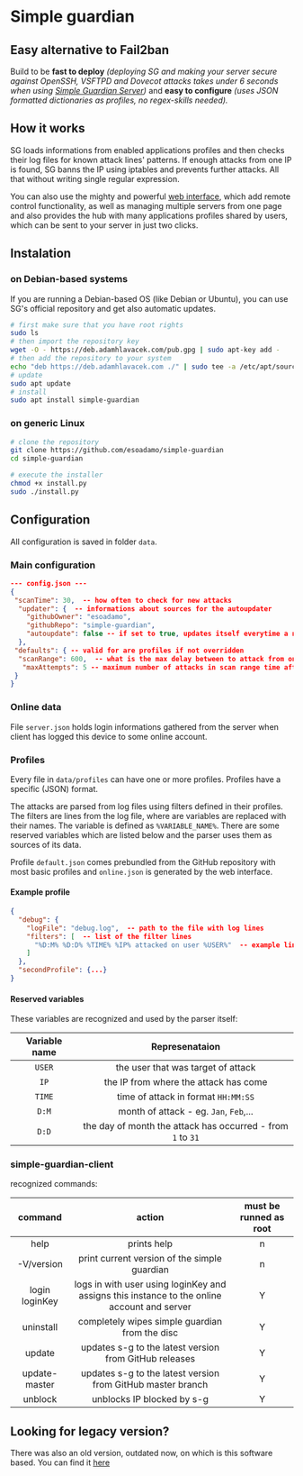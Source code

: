 # Simple guardian

## Easy alternative to Fail2ban

Build to be **fast to deploy** *(deploying SG and making your server secure against OpenSSH, VSFTPD and Dovecot attacks takes under 6 seconds when using [Simple Guardian Server](https://github.com/esoadamo/simple-guardian-server))* and **easy to configure** *(uses JSON formatted dictionaries as profiles, no regex-skills needed).*

## How it works

SG loads informations from enabled applications profiles and then checks their log files for known attack lines' patterns. If enough attacks from one IP is found, SG banns the IP using iptables and prevents further attacks. All that without writing single regular expression.

You can also use the mighty and powerful [web interface](https://github.com/esoadamo/simple-guardian-server), which add remote control functionality, as well as managing multiple servers from one page and also provides the hub with many applications profiles shared by users, which can be sent to your server in just two clicks.

## Instalation

### on Debian-based systems

If you are running a Debian-based OS (like Debian or Ubuntu), you can use SG's
 official repository and get also automatic updates.
 
```bash
# first make sure that you have root rights
sudo ls
# then import the repository key
wget -O - https://deb.adamhlavacek.com/pub.gpg | sudo apt-key add -
# then add the repository to your system
echo "deb https://deb.adamhlavacek.com ./" | sudo tee -a /etc/apt/sources.list
# update
sudo apt update
# install
sudo apt install simple-guardian 
```

### on generic Linux

```bash
# clone the repository
git clone https://github.com/esoadamo/simple-guardian
cd simple-guardian

# execute the installer
chmod +x install.py
sudo ./install.py
```

## Configuration

All configuration is saved in folder `data`.

### Main configuration

```json
--- config.json ---
{
 "scanTime": 30,  -- how often to check for new attacks
  "updater": {  -- informations about sources for the autoupdater
    "githubOwner": "esoadamo",
    "githubRepo": "simple-guardian",
    "autoupdate": false -- if set to true, updates itself everytime a new version is released
  },
 "defaults": { -- valid for are profiles if not overridden
  "scanRange": 600,  -- what is the max delay between to attack from one IP to count them as connected
   "maxAttempts": 5 -- maximum number of attacks in scan range time after which is the IP blocked from the server
 }
}
```

### Online data

File `server.json` holds login informations gathered from the server when client has logged this device to some online account.

### Profiles

Every file in `data/profiles` can have one or more profiles. Profiles have a specific (JSON) format.

The attacks are parsed from log files using filters defined in their profiles. The filters are lines from the log file, where are variables are replaced with their names. The variable is defined as `%VARIABLE_NAME%`. There are some reserved variables which are listed below and the parser uses them as sources of its data.

Profile `default.json` comes prebundled from the GitHub repository with most basic profiles and `online.json` is generated by the web interface.

#### Example profile

```json
{
  "debug": {
    "logFile": "debug.log",  -- path to the file with log lines
    "filters": [  -- list of the filter lines
      "%D:M% %D:D% %TIME% %IP% attacked on user %USER%"  -- example line: Aug 10 16:52:08 1.2.3.4 attacked on user myUser6
    ]
  },
  "secondProfile": {...}
}
```

#### Reserved variables

These variables are recognized and used by the parser itself:

| Variable name |                       Represenataion                        |
| :-----------: | :---------------------------------------------------------: |
|    `USER`     |             the user that was target of attack              |
|     `IP`      |            the IP from where the attack has come            |
|    `TIME`     |             time of attack in format `HH:MM:SS`             |
|     `D:M`     |           month of attack - eg. `Jan`, `Feb`,...            |
|     `D:D`     | the day of month the attack has occurred - from `1` to `31` |

### simple-guardian-client

recognized commands:

|    command     |                            action                            | must be runned as root |
| :------------: | :----------------------------------------------------------: | :--------------------: |
|      help      |                         prints help                          |           n            |
|   -V/version   |         print current version of the simple guardian         |           n            |
| login loginKey | logs in with user using loginKey and assigns this instance to the online account and server |           Y            |
|   uninstall    |        completely wipes simple guardian from the disc        |           Y            |
|     update     |    updates s-g to the latest version from GitHub releases    |           Y            |
| update-master  | updates s-g to the latest version from GitHub master branch  |           Y            |
|    unblock     |                  unblocks IP blocked by s-g                  |           Y            |



## Looking for legacy version?

There was also an old version, outdated now, on which is this software based. You can find it [here](https://github.com/esoadamo/simple-guardian-legacy/) 